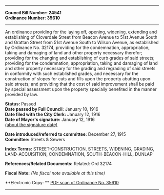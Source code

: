 * * * * *  
  
**Council Bill Number: [](#h0)[](#h2)24541**   
**Ordinance Number: 35610**  
  
* * * * *  
  
An ordinance providing for the laying off, opening, widening, extending and establishing of Cloverdale Street from Beacon Avenue to 51st Avenue South and Grattan Street from 51st Avenue South to Wilson Avenue, as established by Ordinance No. 32174, providing for the condemnation, appropriation, taking and damaging of land and other property necessary therefor; providing for the changing and establishing of curb grades of said streets; providing for the condemnation, appropriation, taking and damaging of land and other property necessary for the grading and regrading of said streets in conformity with such established grades, and necessary for the construction of slopes for cuts and fills upon the property abutting upon said streets; and providing that the cost of said improvement shall be paid by special assessment upon the property specially benefited in the manner provided by law.  
  
**Status:** Passed   
**Date passed by Full Council:** January 10, 1916   
**Date filed with the City Clerk:** January 12, 1916   
**Date of Mayor's signature:** January 12, 1916   
[(about the signature date)](/~public/approvaldate.htm)   
  
  
**Date introduced/referred to committee:** December 27, 1915   
**Committee:** Streets & Sewers   
  
**Index Terms:** STREET-CONSTRUCTION, STREETS, WIDENING, GRADING, LAND-ACQUISITION, CONDEMNATION, SOUTH-BEACON-HILL, DUNLAP  
  
**References/Related Documents:** Related: Ord 32174  
  
**Fiscal Note:** *(No fiscal note available at this time)*  
  
**Electronic Copy: ** [PDF scan of Ordinance No. 35610](/~archives/Ordinances/Ord_35610.pdf)  
  
* * * * *  
